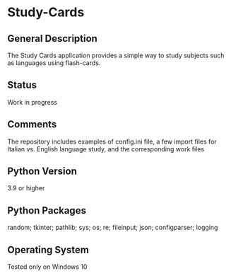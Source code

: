 # Study-Cards
## General Description
The Study Cards application provides a simple way to study subjects such as languages using flash-cards. 
## Status
Work in progress
## Comments
The repository includes examples of config.ini file, a few import files for Italian vs. English language study, and the corresponding work files
## Python Version
3.9 or higher
## Python Packages
random; tkinter; pathlib; sys; os; re; fileinput; json; configparser; logging
## Operating System
Tested only on Windows 10

